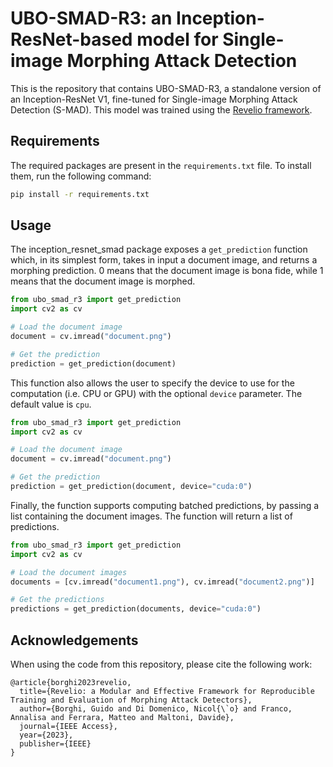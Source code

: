 # UBO-SMAD-R3: an Inception-ResNet-based model for Single-image Morphing Attack Detection

This is the repository that contains UBO-SMAD-R3, a standalone version of an Inception-ResNet V1, fine-tuned for Single-image Morphing Attack Detection (S-MAD).
This model was trained using the [Revelio framework](https://github.com/ndido98/revelio).


## Requirements

The required packages are present in the `requirements.txt` file. To install them, run the following command:

```bash
pip install -r requirements.txt
```

## Usage

The inception_resnet_smad package exposes a `get_prediction` function which, in its simplest form, takes in input a document image, and returns a morphing prediction.
0 means that the document image is bona fide, while 1 means that the document image is morphed.

```python
from ubo_smad_r3 import get_prediction
import cv2 as cv

# Load the document image
document = cv.imread("document.png")

# Get the prediction
prediction = get_prediction(document)
```

This function also allows the user to specify the device to use for the computation (i.e. CPU or GPU) with the optional `device` parameter. The default value is `cpu`.

```python
from ubo_smad_r3 import get_prediction
import cv2 as cv

# Load the document image
document = cv.imread("document.png")

# Get the prediction
prediction = get_prediction(document, device="cuda:0")
```

Finally, the function supports computing batched predictions, by passing a list containing the document images. The function will return a list of predictions.

```python
from ubo_smad_r3 import get_prediction
import cv2 as cv

# Load the document images
documents = [cv.imread("document1.png"), cv.imread("document2.png")]

# Get the predictions
predictions = get_prediction(documents, device="cuda:0")
```

## Acknowledgements

When using the code from this repository, please cite the following work:

```
@article{borghi2023revelio,
  title={Revelio: a Modular and Effective Framework for Reproducible Training and Evaluation of Morphing Attack Detectors},
  author={Borghi, Guido and Di Domenico, Nicol{\`o} and Franco, Annalisa and Ferrara, Matteo and Maltoni, Davide},
  journal={IEEE Access},
  year={2023},
  publisher={IEEE}
}
```

